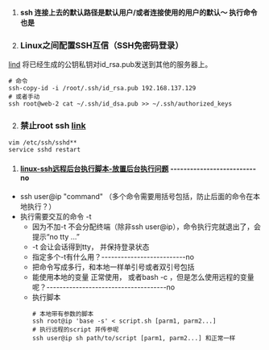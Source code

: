 1. #### ssh 连接上去的默认路径是默认用户/或者连接使用的用户的默认～ 执行命令也是
1. ### Linux之间配置SSH互信（SSH免密码登录）
[lind](https://blog.csdn.net/linxc008/article/details/81278446)
将已经生成的公钥私钥对id_rsa.pub发送到其他的服务器上。
```shell
# 命令
ssh-copy-id -i /root/.ssh/id_rsa.pub 192.168.137.129
# 或者手动
ssh root@web-2 cat ~/.ssh/id_dsa.pub >> ~/.ssh/authorized_keys
```
2. ### 禁止root ssh [link](https://www.cnblogs.com/toughlife/p/5633510.html)
```
vim /etc/ssh/sshd**
service sshd restart
```
1. #### [linux-ssh远程后台执行脚本-放置后台执行问题](https://www.cnblogs.com/vijayfly/p/6264744.html) --------------------------no
- ssh user@ip "command" （多个命令需要用括号包括，防止后面的命令在本地执行？）
- 执行需要交互的命令 -t
  - 因为不加-t 不会分配终端（除非ssh user@ip），命令执行完就退出了，会提示“no tty ...”
  - -t 会让会话得到tty， 并保持登录状态
  - 指定多个-t有什么用？--------------------------no
  - 把命令写成多行，和本地一样单引号或者双引号包括
  - 能使用本地的变量 正常使用， 或者bash -c ，但是怎么使用远程的变量呢？-------------------------------------no
  - 执行脚本
    ```shell
    # 本地带有参数的脚本
    ssh root@ip 'base -s' < script.sh [parm1, parm2...] 
    # 执行远程的script 并传参呢
    ssh user@ip sh path/to/script [parm1, parm2...] 和正常一样
    ```